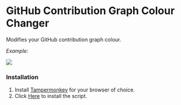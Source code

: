 # GitHub Contribution Graph Colour Changer
Modifies your GitHub contribution graph colour.

_Example:_

![](https://i.imgur.com/6UvnN6e.jpeg)

### Installation
1. Install [Tampermonkey](https://www.tampermonkey.net/) for your browser of choice.
2. Click [Here]() to install the script.
